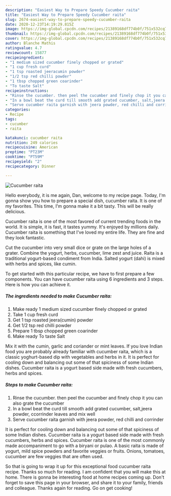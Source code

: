 ```yaml
---
description: "Easiest Way to Prepare Speedy Cucumber raita"
title: "Easiest Way to Prepare Speedy Cucumber raita"
slug: 2674-easiest-way-to-prepare-speedy-cucumber-raita
date: 2020-12-23T14:19:29.815Z
image: https://img-global.cpcdn.com/recipes/21389168df774b0f/751x532cq70/cucumber-raita-recipe-main-photo.jpg
thumbnail: https://img-global.cpcdn.com/recipes/21389168df774b0f/751x532cq70/cucumber-raita-recipe-main-photo.jpg
cover: https://img-global.cpcdn.com/recipes/21389168df774b0f/751x532cq70/cucumber-raita-recipe-main-photo.jpg
author: Blanche Mathis
ratingvalue: 4.7
reviewcount: 15877
recipeingredient:
- "1 medium sized cucumber finely chopped or grated"
- "1 cup fresh curd"
- "1 tsp roasted jeeracumin powder"
- "1/2 tsp red chilli powder"
- "1 tbsp chopped green coarinder"
- "To taste Salt"
recipeinstructions:
- "Rinse the cucumber. then peel the cucumber and finely chop it you can also grate the cucumber"
- "In a bowl beat the curd till smooth add grated cucumber, salt,jeera powder, ccorrinder leaves and mix well"
- "Serve cucumber raita garnish with jeera powder, red chilli and corrinder"
categories:
- Recipe
tags:
- cucumber
- raita

katakunci: cucumber raita 
nutrition: 249 calories
recipecuisine: American
preptime: "PT23M"
cooktime: "PT59M"
recipeyield: "2"
recipecategory: Dinner

---
```



![Cucumber raita](https://img-global.cpcdn.com/recipes/21389168df774b0f/751x532cq70/cucumber-raita-recipe-main-photo.jpg)

Hello everybody, it is me again, Dan, welcome to my recipe page. Today, I'm gonna show you how to prepare a special dish, cucumber raita. It is one of my favorites. This time, I'm gonna make it a bit tasty. This will be really delicious.

Cucumber raita is one of the most favored of current trending foods in the world. It is simple, it is fast, it tastes yummy. It's enjoyed by millions daily. Cucumber raita is something that I've loved my entire life. They are fine and they look fantastic.

Cut the cucumber into very small dice or grate on the large holes of a grater. Combine the yogurt, herbs, cucumber, lime zest and juice. Raita is a traditional yogurt-based condiment from India. Salted yogurt (dahi) is mixed with herbs and spices, like cumin.


To get started with this particular recipe, we have to first prepare a few components. You can have cucumber raita using 6 ingredients and 3 steps. Here is how you can achieve it.

<!--inarticleads1-->

##### The ingredients needed to make Cucumber raita:

1. Make ready 1 medium sized cucumber finely chopped or grated
1. Take 1 cup fresh curd
1. Get 1 tsp roasted jeera(cumin) powder
1. Get 1/2 tsp red chilli powder
1. Prepare 1 tbsp chopped green coarinder
1. Make ready To taste Salt


Mix it with the cumin, garlic and coriander or mint leaves. If you love Indian food you are probably already familiar with cucumber raita, which is a classic yoghurt-based dip with vegetables and herbs in it. It is perfect for cooling down and balancing out some of that spiciness of some Indian dishes. Cucumber raita is a yogurt based side made with fresh cucumbers, herbs and spices. 

<!--inarticleads2-->

##### Steps to make Cucumber raita:

1. Rinse the cucumber. then peel the cucumber and finely chop it you can also grate the cucumber
1. In a bowl beat the curd till smooth add grated cucumber, salt,jeera powder, ccorrinder leaves and mix well
1. Serve cucumber raita garnish with jeera powder, red chilli and corrinder


It is perfect for cooling down and balancing out some of that spiciness of some Indian dishes. Cucumber raita is a yogurt based side made with fresh cucumbers, herbs and spices. Cucumber raita is one of the most commonly made accompaniment to go with a biryani or pulao. A basic raita is made of yogurt, mild spice powders and favorite veggies or fruits. Onions, tomatoes, cucumber are few veggies that are often used. 

So that is going to wrap it up for this exceptional food cucumber raita recipe. Thanks so much for reading. I am confident that you will make this at home. There is gonna be interesting food at home recipes coming up. Don't forget to save this page in your browser, and share it to your family, friends and colleague. Thanks again for reading. Go on get cooking!
